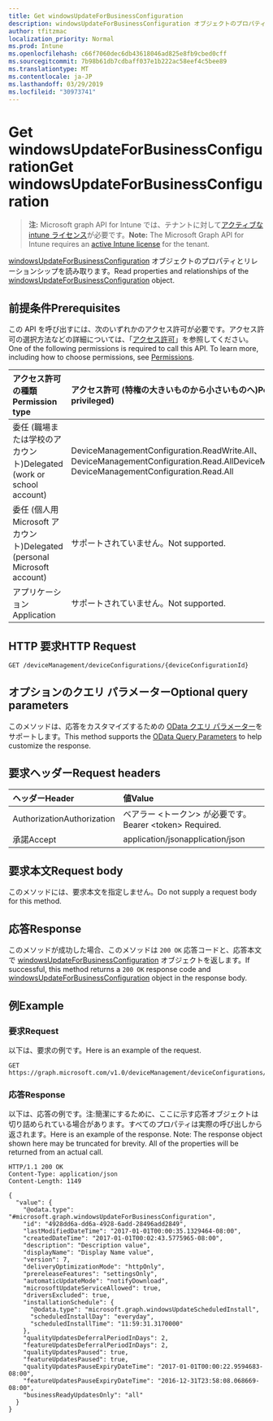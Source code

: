 ```yaml
---
title: Get windowsUpdateForBusinessConfiguration
description: windowsUpdateForBusinessConfiguration オブジェクトのプロパティとリレーションシップを読み取ります。
author: tfitzmac
localization_priority: Normal
ms.prod: Intune
ms.openlocfilehash: c66f7060dec6db43618046ad825e8fb9cbed0cff
ms.sourcegitcommit: 7b98b61db7cdbaff037e1b222ac58eef4c5bee89
ms.translationtype: MT
ms.contentlocale: ja-JP
ms.lasthandoff: 03/29/2019
ms.locfileid: "30973741"
---
```

# <a name="get-windowsupdateforbusinessconfiguration"></a><span data-ttu-id="b54f2-103">Get windowsUpdateForBusinessConfiguration</span><span class="sxs-lookup"><span data-stu-id="b54f2-103">Get windowsUpdateForBusinessConfiguration</span></span>

> <span data-ttu-id="b54f2-104">**注:** Microsoft graph API for Intune では、テナントに対して[アクティブな intune ライセンス](https://go.microsoft.com/fwlink/?linkid=839381)が必要です。</span><span class="sxs-lookup"><span data-stu-id="b54f2-104">**Note:** The Microsoft Graph API for Intune requires an [active Intune license](https://go.microsoft.com/fwlink/?linkid=839381) for the tenant.</span></span>

<span data-ttu-id="b54f2-105">[windowsUpdateForBusinessConfiguration](../resources/intune-deviceconfig-windowsupdateforbusinessconfiguration.md) オブジェクトのプロパティとリレーションシップを読み取ります。</span><span class="sxs-lookup"><span data-stu-id="b54f2-105">Read properties and relationships of the [windowsUpdateForBusinessConfiguration](../resources/intune-deviceconfig-windowsupdateforbusinessconfiguration.md) object.</span></span>

## <a name="prerequisites"></a><span data-ttu-id="b54f2-106">前提条件</span><span class="sxs-lookup"><span data-stu-id="b54f2-106">Prerequisites</span></span>
<span data-ttu-id="b54f2-p101">この API を呼び出すには、次のいずれかのアクセス許可が必要です。アクセス許可の選択方法などの詳細については、「[アクセス許可](/graph/permissions-reference)」を参照してください。</span><span class="sxs-lookup"><span data-stu-id="b54f2-p101">One of the following permissions is required to call this API. To learn more, including how to choose permissions, see [Permissions](/graph/permissions-reference).</span></span>

|<span data-ttu-id="b54f2-109">アクセス許可の種類</span><span class="sxs-lookup"><span data-stu-id="b54f2-109">Permission type</span></span>|<span data-ttu-id="b54f2-110">アクセス許可 (特権の大きいものから小さいものへ)</span><span class="sxs-lookup"><span data-stu-id="b54f2-110">Permissions (from most to least privileged)</span></span>|
|:---|:---|
|<span data-ttu-id="b54f2-111">委任 (職場または学校のアカウント)</span><span class="sxs-lookup"><span data-stu-id="b54f2-111">Delegated (work or school account)</span></span>|<span data-ttu-id="b54f2-112">DeviceManagementConfiguration.ReadWrite.All、DeviceManagementConfiguration.Read.All</span><span class="sxs-lookup"><span data-stu-id="b54f2-112">DeviceManagementConfiguration.ReadWrite.All, DeviceManagementConfiguration.Read.All</span></span>|
|<span data-ttu-id="b54f2-113">委任 (個人用 Microsoft アカウント)</span><span class="sxs-lookup"><span data-stu-id="b54f2-113">Delegated (personal Microsoft account)</span></span>|<span data-ttu-id="b54f2-114">サポートされていません。</span><span class="sxs-lookup"><span data-stu-id="b54f2-114">Not supported.</span></span>|
|<span data-ttu-id="b54f2-115">アプリケーション</span><span class="sxs-lookup"><span data-stu-id="b54f2-115">Application</span></span>|<span data-ttu-id="b54f2-116">サポートされていません。</span><span class="sxs-lookup"><span data-stu-id="b54f2-116">Not supported.</span></span>|

## <a name="http-request"></a><span data-ttu-id="b54f2-117">HTTP 要求</span><span class="sxs-lookup"><span data-stu-id="b54f2-117">HTTP Request</span></span>
<!-- {
  "blockType": "ignored"
}
-->
``` http
GET /deviceManagement/deviceConfigurations/{deviceConfigurationId}
```

## <a name="optional-query-parameters"></a><span data-ttu-id="b54f2-118">オプションのクエリ パラメーター</span><span class="sxs-lookup"><span data-stu-id="b54f2-118">Optional query parameters</span></span>
<span data-ttu-id="b54f2-119">このメソッドは、応答をカスタマイズするための [OData クエリ パラメーター](https://docs.microsoft.com/en-us/graph/query-parameters)をサポートします。</span><span class="sxs-lookup"><span data-stu-id="b54f2-119">This method supports the [OData Query Parameters](https://docs.microsoft.com/en-us/graph/query-parameters) to help customize the response.</span></span>

## <a name="request-headers"></a><span data-ttu-id="b54f2-120">要求ヘッダー</span><span class="sxs-lookup"><span data-stu-id="b54f2-120">Request headers</span></span>
|<span data-ttu-id="b54f2-121">ヘッダー</span><span class="sxs-lookup"><span data-stu-id="b54f2-121">Header</span></span>|<span data-ttu-id="b54f2-122">値</span><span class="sxs-lookup"><span data-stu-id="b54f2-122">Value</span></span>|
|:---|:---|
|<span data-ttu-id="b54f2-123">Authorization</span><span class="sxs-lookup"><span data-stu-id="b54f2-123">Authorization</span></span>|<span data-ttu-id="b54f2-124">ベアラー &lt;トークン&gt; が必要です。</span><span class="sxs-lookup"><span data-stu-id="b54f2-124">Bearer &lt;token&gt; Required.</span></span>|
|<span data-ttu-id="b54f2-125">承諾</span><span class="sxs-lookup"><span data-stu-id="b54f2-125">Accept</span></span>|<span data-ttu-id="b54f2-126">application/json</span><span class="sxs-lookup"><span data-stu-id="b54f2-126">application/json</span></span>|

## <a name="request-body"></a><span data-ttu-id="b54f2-127">要求本文</span><span class="sxs-lookup"><span data-stu-id="b54f2-127">Request body</span></span>
<span data-ttu-id="b54f2-128">このメソッドには、要求本文を指定しません。</span><span class="sxs-lookup"><span data-stu-id="b54f2-128">Do not supply a request body for this method.</span></span>

## <a name="response"></a><span data-ttu-id="b54f2-129">応答</span><span class="sxs-lookup"><span data-stu-id="b54f2-129">Response</span></span>
<span data-ttu-id="b54f2-130">このメソッドが成功した場合、このメソッドは `200 OK` 応答コードと、応答本文で [windowsUpdateForBusinessConfiguration](../resources/intune-deviceconfig-windowsupdateforbusinessconfiguration.md) オブジェクトを返します。</span><span class="sxs-lookup"><span data-stu-id="b54f2-130">If successful, this method returns a `200 OK` response code and [windowsUpdateForBusinessConfiguration](../resources/intune-deviceconfig-windowsupdateforbusinessconfiguration.md) object in the response body.</span></span>

## <a name="example"></a><span data-ttu-id="b54f2-131">例</span><span class="sxs-lookup"><span data-stu-id="b54f2-131">Example</span></span>

### <a name="request"></a><span data-ttu-id="b54f2-132">要求</span><span class="sxs-lookup"><span data-stu-id="b54f2-132">Request</span></span>
<span data-ttu-id="b54f2-133">以下は、要求の例です。</span><span class="sxs-lookup"><span data-stu-id="b54f2-133">Here is an example of the request.</span></span>
``` http
GET https://graph.microsoft.com/v1.0/deviceManagement/deviceConfigurations/{deviceConfigurationId}
```

### <a name="response"></a><span data-ttu-id="b54f2-134">応答</span><span class="sxs-lookup"><span data-stu-id="b54f2-134">Response</span></span>
<span data-ttu-id="b54f2-p102">以下は、応答の例です。注:簡潔にするために、ここに示す応答オブジェクトは切り詰められている場合があります。すべてのプロパティは実際の呼び出しから返されます。</span><span class="sxs-lookup"><span data-stu-id="b54f2-p102">Here is an example of the response. Note: The response object shown here may be truncated for brevity. All of the properties will be returned from an actual call.</span></span>
``` http
HTTP/1.1 200 OK
Content-Type: application/json
Content-Length: 1149

{
  "value": {
    "@odata.type": "#microsoft.graph.windowsUpdateForBusinessConfiguration",
    "id": "4928dd6a-dd6a-4928-6add-28496add2849",
    "lastModifiedDateTime": "2017-01-01T00:00:35.1329464-08:00",
    "createdDateTime": "2017-01-01T00:02:43.5775965-08:00",
    "description": "Description value",
    "displayName": "Display Name value",
    "version": 7,
    "deliveryOptimizationMode": "httpOnly",
    "prereleaseFeatures": "settingsOnly",
    "automaticUpdateMode": "notifyDownload",
    "microsoftUpdateServiceAllowed": true,
    "driversExcluded": true,
    "installationSchedule": {
      "@odata.type": "microsoft.graph.windowsUpdateScheduledInstall",
      "scheduledInstallDay": "everyday",
      "scheduledInstallTime": "11:59:31.3170000"
    },
    "qualityUpdatesDeferralPeriodInDays": 2,
    "featureUpdatesDeferralPeriodInDays": 2,
    "qualityUpdatesPaused": true,
    "featureUpdatesPaused": true,
    "qualityUpdatesPauseExpiryDateTime": "2017-01-01T00:00:22.9594683-08:00",
    "featureUpdatesPauseExpiryDateTime": "2016-12-31T23:58:08.068669-08:00",
    "businessReadyUpdatesOnly": "all"
  }
}
```



